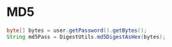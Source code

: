 # MD5

```java
byte[] bytes = user.getPassword().getBytes();
String md5Pass = DigestUtils.md5DigestAsHex(bytes);
```
